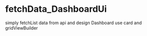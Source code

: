 # fetchData_DashboardUi
simply fetchList data from api and design Dashboard use card and gridViewBuilder
